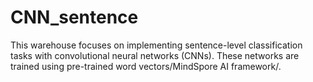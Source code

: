 # CNN_sentence
This warehouse focuses on implementing sentence-level classification tasks with convolutional neural networks (CNNs). These networks are trained using pre-trained word vectors/MindSpore AI framework/.
